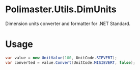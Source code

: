 # Polimaster.Utils.DimUnits
Dimension units converter and formatter for .NET Standard.

# Usage

```csharp
var value = new UnitValue(100, UnitCode.SIEVERT);
var converted = value.Convert(UnitCode.MISIEVERT, false);
```